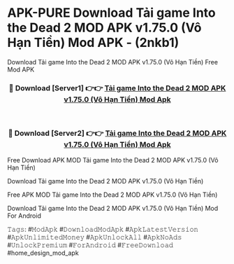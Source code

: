 # APK-PURE Download Tải game Into the Dead 2 MOD APK v1.75.0 (Vô Hạn Tiền) Mod APK - (2nkb1)
Download Tải game Into the Dead 2 MOD APK v1.75.0 (Vô Hạn Tiền) Free Mod APK

<div align="center">
<h3>🔴 Download [Server1] 👉👉 <a href="https://apk-comot.site?title=Tải_game_Into_the_Dead_2_MOD_APK_v1.75.0_(Vô_Hạn_Tiền)">Tải game Into the Dead 2 MOD APK v1.75.0 (Vô Hạn Tiền) Mod Apk</a></h3><br>

<h3>🔴 Download [Server2] 👉👉 <a href="https://apk-comot.site?title=Tải_game_Into_the_Dead_2_MOD_APK_v1.75.0_(Vô_Hạn_Tiền)">Tải game Into the Dead 2 MOD APK v1.75.0 (Vô Hạn Tiền) Mod Apk</a></h3>
</div>


Free Download APK MOD Tải game Into the Dead 2 MOD APK v1.75.0 (Vô Hạn Tiền)

Download Tải game Into the Dead 2 MOD APK v1.75.0 (Vô Hạn Tiền) 

Free APK MOD Tải game Into the Dead 2 MOD APK v1.75.0 (Vô Hạn Tiền) 

Download Tải game Into the Dead 2 MOD APK v1.75.0 (Vô Hạn Tiền) Mod For Android

𝚃𝚊𝚐𝚜: #𝙼𝚘𝚍𝙰𝚙𝚔 #𝙳𝚘𝚠𝚗𝚕𝚘𝚊𝚍𝙼𝚘𝚍𝙰𝚙𝚔 #𝙰𝚙𝚔𝙻𝚊𝚝𝚎𝚜𝚝𝚅𝚎𝚛𝚜𝚒𝚘𝚗 #𝙰𝚙𝚔𝚄𝚗𝚕𝚒𝚖𝚒𝚝𝚎𝚍𝙼𝚘𝚗𝚎𝚢 #𝙰𝚙𝚔𝚄𝚗𝚕𝚘𝚌𝚔𝙰𝚕𝚕 #𝙰𝚙𝚔𝙽𝚘𝙰𝚍𝚜 #𝚄𝚗𝚕𝚘𝚌𝚔𝙿𝚛𝚎𝚖𝚒𝚞𝚖 #𝙵𝚘𝚛𝙰𝚗𝚍𝚛𝚘𝚒𝚍 #𝙵𝚛𝚎𝚎𝙳𝚘𝚠𝚗𝚕𝚘𝚊𝚍 #home_design_mod_apk